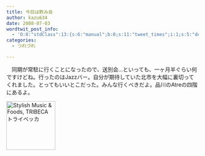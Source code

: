 ```yaml
---
title: 今日は飲み会
author: kazu634
date: 2008-07-03
wordtwit_post_info:
  - 'O:8:"stdClass":13:{s:6:"manual";b:0;s:11:"tweet_times";i:1;s:5:"delay";i:0;s:7:"enabled";i:1;s:10:"separation";s:2:"60";s:7:"version";s:3:"3.7";s:14:"tweet_template";b:0;s:6:"status";i:2;s:6:"result";a:0:{}s:13:"tweet_counter";i:2;s:13:"tweet_log_ids";a:1:{i:0;i:4111;}s:9:"hash_tags";a:0:{}s:8:"accounts";a:1:{i:0;s:7:"kazu634";}}'
categories:
  - つれづれ

---
```

<div class="section">
<p>
    　同期が常駐に行くことになったので、送別会…といっても、一ヶ月半ぐらい何ですけどね。行ったのはJazzバー。自分が期待していた北市を大幅に裏切ってくれました。とってもいいとこだった。みんな行くべきだよ。品川のAtreの四階にあるよ。
</p>
  
<p>
<center>
</center>
</p>
  
<p>
<a href="http://tribeca.cc/" onclick="__gaTracker('send', 'event', 'outbound-article', 'http://tribeca.cc/', '');"><img width="128" alt="Stylish Music &#38; Foods, TRIBECA トライベッカ" src="http://img.simpleapi.net/small/http://tribeca.cc/" style="border-style:none" height="128" /></a>
</p></p>
</div>
